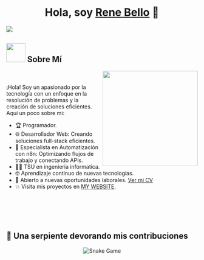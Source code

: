 <div align="center">
<h1 align="center">Hola, soy <a href="https://renebello.com">Rene Bello</a> 👋</h1>
</div>
<img src="https://renebello.com/image/renebello-banner.png">

<br>
	
## <picture><img src = "https://renebello.com/image/about_me.gif" width = 50px></picture> Sobre Mí

<picture> <img align="right" src="https://renebello.com/image/Right_Side.gif" width = 250px></picture>

<br><br>
¡Hola! Soy un apasionado por la tecnología con un enfoque en la resolución de problemas y la creación de soluciones eficientes. Aquí un poco sobre mi:

- 🏆 Programador.
- 🌐 Desarrollador Web: Creando soluciones full-stack eficientes.
- 🤖 Especialista en Automatización con n8n: Optimizando flujos de trabajo y conectando APIs.
- 🧑‍🎓 TSU en ingenieria informatica.
- 🤓 Aprendizaje continuo de nuevas tecnologías.
- 💼 Abierto a nuevas oportunidades laborales. [Ver mi CV](https://renebello.com/document/renecurriculum.pdf)
- :boom: Visita mis proyectos en [MY WEBSITE](https://renebello.com).
<br>

</br></br>
## 🐍 Una serpiente devorando mis contribuciones
	
<p align = "center">
	<img src = "https://renebello.com/image/github-contribution-grid-snake.svg" alt = "Snake Game"/>
</p>
